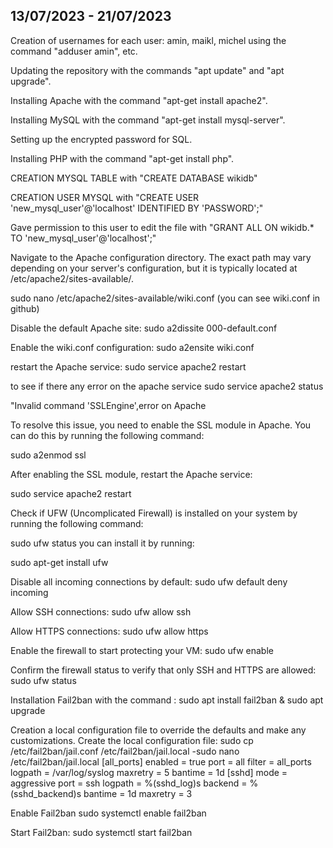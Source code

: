 ## 13/07/2023 - 21/07/2023
Creation of usernames for each user: amin, maikl, michel using the command "adduser amin", etc.

Updating the repository with the commands "apt update" and "apt upgrade".

Installing Apache with the command "apt-get install apache2".

Installing MySQL with the command "apt-get install mysql-server".

Setting up the encrypted password for SQL.

Installing PHP with the command "apt-get install php".

CREATION MYSQL TABLE with "CREATE DATABASE wikidb"

CREATION USER MYSQL with "CREATE USER 'new_mysql_user'@'localhost' IDENTIFIED BY 'PASSWORD';"

Gave permission to this user to edit the file with "GRANT ALL ON wikidb.* TO 'new_mysql_user'@'localhost';"

Navigate to the Apache configuration directory. The exact path may vary depending on your server's configuration, but it is typically located at /etc/apache2/sites-available/.

sudo nano /etc/apache2/sites-available/wiki.conf (you can see wiki.conf in github)

Disable the default Apache site:
sudo a2dissite 000-default.conf 

Enable the wiki.conf configuration:
sudo a2ensite wiki.conf

restart the Apache service:
sudo service apache2 restart

to see if there any error on the apache service
sudo service apache2 status

"Invalid command 'SSLEngine',error on Apache

To resolve this issue, you need to enable the SSL module in Apache. You can do this by running the following command:

sudo a2enmod ssl

After enabling the SSL module, restart the Apache service:

sudo service apache2 restart

Check if UFW (Uncomplicated Firewall) is installed on your system by running the following command:

sudo ufw status
you can install it by running:

sudo apt-get install ufw

Disable all incoming connections by default:
sudo ufw default deny incoming

Allow SSH connections:
sudo ufw allow ssh

Allow HTTPS connections:
sudo ufw allow https

Enable the firewall to start protecting your VM:
sudo ufw enable

Confirm the firewall status to verify that only SSH and HTTPS are allowed:
sudo ufw status

Installation Fail2ban with the command :
sudo apt install fail2ban & sudo apt upgrade

Creation a local configuration file to override the defaults and make any customizations. Create the local configuration file:
sudo cp /etc/fail2ban/jail.conf /etc/fail2ban/jail.local
-sudo nano /etc/fail2ban/jail.local
[all_ports]
enabled = true
port = all
filter = all_ports
logpath = /var/log/syslog
maxretry = 5
bantime = 1d
[sshd]
mode   = aggressive
port    = ssh
logpath = %(sshd_log)s
backend = %(sshd_backend)s
bantime = 1d
maxretry = 3

Enable Fail2ban
sudo systemctl enable fail2ban

Start Fail2ban:
sudo systemctl start fail2ban
